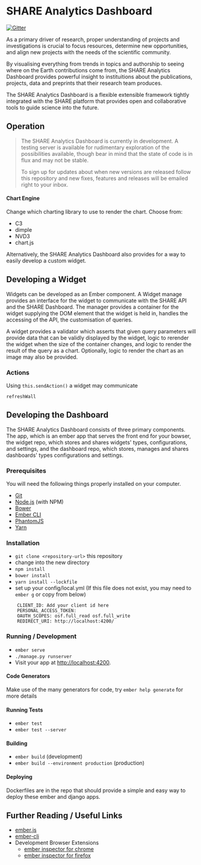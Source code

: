 
# SHARE Analytics Dashboard

[![Gitter](https://badges.gitter.im/cos-labs/share-analytics.svg)](https://gitter.im/cos-labs/share-analytics?utm_source=badge&utm_medium=badge&utm_campaign=pr-badge&utm_content=badge)

As a primary driver of research, proper understanding of projects and investigations is crucial to focus resources, determine new opportunities, and align new projects with the needs of the scientific community.

By visualising everything from trends in topics and authorship to seeing where on the Earth contributions come from, the SHARE Analytics Dashboard provides powerful insight to instituitions about the publications, projects, data and preprints that their research team produces.

The SHARE Analytics Dashboard is a flexible extensible framework tightly integrated with the SHARE platform that provides open and collaborative tools to guide science into the future.

## Operation

> The SHARE Analytics Dashboard is currently in development. A testing server is available for rudimentary exploration of the possibilities available, though bear in mind that the state of code is in flux and may not be stable.
> 
> To sign up for updates about when new versions are released follow this repository and new fixes, features and releases will be emailed right to your inbox.


#### Chart Engine
Change which charting library to use to render the chart. Choose from:
  - C3
  - dimple
  - NVD3
  - chart.js

Alternatively, the SHARE Analytics Dashboard also provides for a way to easily develop a custom widget.

## Developing a Widget

Widgets can be developed as an Ember component.
A Widget manage provides an interface for the widget to communicate with the SHARE API and the SHARE Dashboard.
The manager provides a container for the widget supplying the DOM element that the widget is held in, handles the accessing of the API, the customisation of queries.

A widget provides a validator which asserts that given query parameters will provide data that can be validly displayed by the widget, logic to rerender the widget when the size of the container changes, and logic to render the result of the query as a chart. Optionally, logic to render the chart as an image may also be provided.

### Actions

Using `this.sendAction()` a widget may communicate

`refreshWall`


## Developing the Dashboard

The SHARE Analytics Dashboard consists of three primary components. The app, which is an ember app that serves the front end for your bowser, the widget repo, which stores and shares widgets' types, configurations, and settings, and the dashboard repo, which stores, manages and shares dashboards' types configurations and settings.

### Prerequisites

You will need the following things properly installed on your computer.

* [Git](http://git-scm.com/)
* [Node.js](http://nodejs.org/) (with NPM)
* [Bower](http://bower.io/)
* [Ember CLI](http://ember-cli.com/)
* [PhantomJS](http://phantomjs.org/)
* [Yarn](https://yarnpkg.com/lang/en/docs/install/)

### Installation

* `git clone <repository-url>` this repository
* change into the new directory
* `npm install`
* `bower install`
* `yarn install --lockfile`
* set up your config/local.yml (If this file does not exist, you may need to `ember g` or copy from below)
```prod:
    CLIENT_ID: Add your client id here
    PERSONAL_ACCESS_TOKEN:
    OAUTH_SCOPES: osf.full_read osf.full_write
    REDIRECT_URI: http://localhost:4200/
```
### Running / Development

* `ember serve`
* `./manage.py runserver`
* Visit your app at [http://localhost:4200](http://localhost:4200).

#### Code Generators

Make use of the many generators for code, try `ember help generate` for more details

#### Running Tests

* `ember test`
* `ember test --server`

#### Building

* `ember build` (development)
* `ember build --environment production` (production)

#### Deploying

Dockerfiles are in the repo that should provide a simple and easy way to deploy these ember and django apps.

## Further Reading / Useful Links

* [ember.js](http://emberjs.com/)
* [ember-cli](http://ember-cli.com/)
* Development Browser Extensions
  * [ember inspector for chrome](https://chrome.google.com/webstore/detail/ember-inspector/bmdblncegkenkacieihfhpjfppoconhi)
  * [ember inspector for firefox](https://addons.mozilla.org/en-US/firefox/addon/ember-inspector/)

